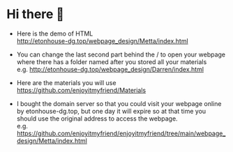 Hi there 👋
=
* Here is the demo of HTML<br>
http://etonhouse-dg.top/webpage_design/Metta/index.html

* You can change the last second part behind the / to open your webpage where there has a folder named after you stored all your materials
<br>e.g. http://etonhouse-dg.top/webpage_design/Darren/index.html

* Here are the materials you will use <br>
https://github.com/enjoyitmyfriend/Materials

* I bought the domain server so that you could visit your webpage online by etonhouse-dg.top, but one day it will expire so at that time you should use the original address to access the webpage.
<br>e.g. https://github.com/enjoyitmyfriend/enjoyitmyfriend/tree/main/webpage_design/Metta/index.html

